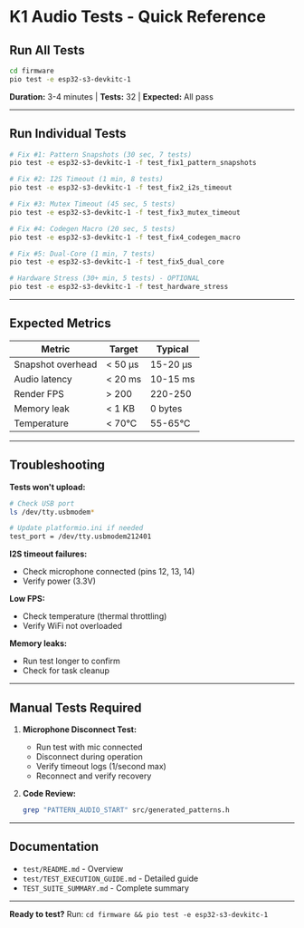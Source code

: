 # K1 Audio Tests - Quick Reference

## Run All Tests
```bash
cd firmware
pio test -e esp32-s3-devkitc-1
```
**Duration:** 3-4 minutes | **Tests:** 32 | **Expected:** All pass

---

## Run Individual Tests

```bash
# Fix #1: Pattern Snapshots (30 sec, 7 tests)
pio test -e esp32-s3-devkitc-1 -f test_fix1_pattern_snapshots

# Fix #2: I2S Timeout (1 min, 8 tests)
pio test -e esp32-s3-devkitc-1 -f test_fix2_i2s_timeout

# Fix #3: Mutex Timeout (45 sec, 5 tests)
pio test -e esp32-s3-devkitc-1 -f test_fix3_mutex_timeout

# Fix #4: Codegen Macro (20 sec, 5 tests)
pio test -e esp32-s3-devkitc-1 -f test_fix4_codegen_macro

# Fix #5: Dual-Core (1 min, 7 tests)
pio test -e esp32-s3-devkitc-1 -f test_fix5_dual_core

# Hardware Stress (30+ min, 5 tests) - OPTIONAL
pio test -e esp32-s3-devkitc-1 -f test_hardware_stress
```

---

## Expected Metrics

| Metric | Target | Typical |
|--------|--------|---------|
| Snapshot overhead | < 50 μs | 15-20 μs |
| Audio latency | < 20 ms | 10-15 ms |
| Render FPS | > 200 | 220-250 |
| Memory leak | < 1 KB | 0 bytes |
| Temperature | < 70°C | 55-65°C |

---

## Troubleshooting

**Tests won't upload:**
```bash
# Check USB port
ls /dev/tty.usbmodem*

# Update platformio.ini if needed
test_port = /dev/tty.usbmodem212401
```

**I2S timeout failures:**
- Check microphone connected (pins 12, 13, 14)
- Verify power (3.3V)

**Low FPS:**
- Check temperature (thermal throttling)
- Verify WiFi not overloaded

**Memory leaks:**
- Run test longer to confirm
- Check for task cleanup

---

## Manual Tests Required

1. **Microphone Disconnect Test:**
   - Run test with mic connected
   - Disconnect during operation
   - Verify timeout logs (1/second max)
   - Reconnect and verify recovery

2. **Code Review:**
   ```bash
   grep "PATTERN_AUDIO_START" src/generated_patterns.h
   ```

---

## Documentation

- `test/README.md` - Overview
- `test/TEST_EXECUTION_GUIDE.md` - Detailed guide
- `TEST_SUITE_SUMMARY.md` - Complete summary

---

**Ready to test?** Run: `cd firmware && pio test -e esp32-s3-devkitc-1`
